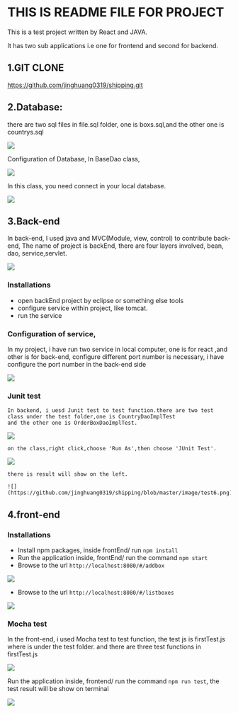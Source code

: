 THIS IS README FILE FOR PROJECT
=========================================

This is a test project written by React and JAVA.

It has two sub applications i.e one for frontend and second for backend.

## 1.GIT CLONE
https://github.com/jinghuang0319/shipping.git 


## 2.Database:
there are two sql files in file.sql folder, one is boxs.sql,and the other one is countrys.sql 

![](https://github.com/jinghuang0319/shipping/blob/master/image/sql.png)

 Configuration of Database, In BaseDao class,

![](https://github.com/jinghuang0319/shipping/blob/master/image/d72e1a0c82565b3c89a0793e8f7c089.png)

In this class, you need connect in your local database.

![](https://github.com/jinghuang0319/shipping/blob/master/image/880e4860ba89400e8be737c5a503483.png)


## 3.Back-end
In back-end, I used java and MVC(Module, view, control) to contribute back-end, The name of project is backEnd, there are four layers involved, bean, dao, service,servlet.

![](https://github.com/jinghuang0319/shipping/blob/master/image/b1.png)

### Installations
   * open backEnd project by eclipse or something else tools
   * configure service within project, like tomcat.
   * run the service
   
### Configuration of service,
In my project, i have run two service in local computer, one is for react ,and other is for back-end, configure different port number is necessary, i have configure the port number in the back-end side

![](https://github.com/jinghuang0319/shipping/blob/master/image/9662b7e2c4ac57d897ac906d1440e39.png)

### Junit test
    In backend, i uesd Junit test to test function.there are two test class under the test folder,one is CountryDaoImplTest
	and the other one is OrderBoxDaoImplTest.
	
   ![](https://github.com/jinghuang0319/shipping/blob/master/image/test1.png)
   
    on the class,right click,choose 'Run As',then choose 'JUnit Test'.
	
   ![](https://github.com/jinghuang0319/shipping/blob/master/image/test2.png)
	
	
	there is result will show on the left.
	
	![](https://github.com/jinghuang0319/shipping/blob/master/image/test6.png)
	

## 4.front-end

 ### Installations
   * Install npm packages, inside frontEnd/ run `npm install`
   * Run the application inside, frontEnd/ run the command `npm start`
   * Browse to the url `http://localhost:8080/#/addbox`
  
   ![]( https://github.com/jinghuang0319/shipping/blob/master/image/d0b7a44d6c6283bcca7a9b0093b8dbc.png)
   * Browse to the url `http://localhost:8080/#/listboxes`
   
   ![](https://github.com/jinghuang0319/shipping/blob/master/image/a607c9c0db17d888c52020ce53d5fee.png)


 ### Mocha test
   In the front-end, i used Mocha test to test function, the test js is firstTest.js where is under the test folder. 
   and there are three test functions in firstTest.js
   
   ![](https://github.com/jinghuang0319/shipping/blob/master/image/test4.png)
   
   Run the application inside, frontend/ run the command `npm run test`, the test result will be show on terminal 
   
   ![](https://github.com/jinghuang0319/shipping/blob/master/image/test5.png)
   